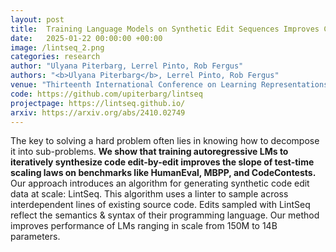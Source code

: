 ```yaml
---
layout: post
title:  Training Language Models on Synthetic Edit Sequences Improves Code Synthesis
date:   2025-01-22 00:00:00 +00:00
image: /lintseq_2.png
categories: research
author: "Ulyana Piterbarg, Lerrel Pinto, Rob Fergus"
authors: "<b>Ulyana Piterbarg</b>, Lerrel Pinto, Rob Fergus"
venue: "Thirteenth International Conference on Learning Representations (ICLR) "
code: https://github.com/upiterbarg/lintseq
projectpage: https://lintseq.github.io/
arxiv: https://arxiv.org/abs/2410.02749
---
```

The key to solving a hard problem often lies in knowing how to decompose it into sub-problems. **We show that training autoregressive LMs to iteratively synthesize code edit-by-edit improves the slope of test-time scaling laws on benchmarks like HumanEval, MBPP, and CodeContests.** Our approach introduces an algorithm for generating synthetic code edit data at scale: LintSeq. This algorithm uses a linter to sample across interdependent lines of existing source code. Edits sampled with LintSeq reflect the semantics & syntax of their programming language. Our method improves performance of LMs ranging in scale from 150M to 14B parameters.